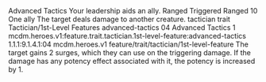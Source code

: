 <ability>
  <name>Advanced Tactics</name>
  <flavor>Your leadership aids an ally.</flavor>
  <keywords>
    <keyword>Ranged</keyword>
  </keywords>
  <type>Triggered</type>
  <distance>Ranged 10</distance>
  <target>One ally</target>
  <trigger>The target deals damage to another creature.</trigger>
  <metadata>
    <class>tactician</class>
    <feature_type>trait</feature_type>
    <file_dpath>Tactician/1st-Level Features</file_dpath>
    <item_id>advanced-tactics</item_id>
    <item_index>04</item_index>
    <item_name>Advanced Tactics</item_name>
    <level>1</level>
    <scc>mcdm.heroes.v1:feature.trait.tactician.1st-level-feature:advanced-tactics</scc>
    <scdc>1.1.1:9.1.4.1:04</scdc>
    <source>mcdm.heroes.v1</source>
    <type>feature/trait/tactician/1st-level-feature</type>
  </metadata>
  <effects>
    <effect type="mundane">The target gains 2 surges, which they can use on the triggering damage.</effect>
    <effect type="mundane" cost="Spend 1 Focus">If the damage has any potency effect associated with it, the potency is increased by 1.</effect>
  </effects>
</ability>
